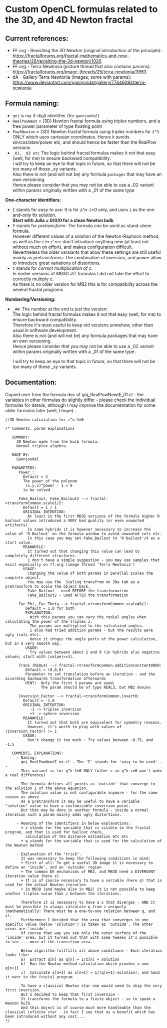 # Custom OpenCL formulas related to the 3D, and 4D Newton fractal

## Current references:
- FF org - Revisiting the 3D Newton (original introduction of the principle):   
   https://fractalforums.org/fractal-mathematics-and-new-theories/28/revisiting-the-3d-newton/1026
- FF org - Terra Newtonia (picture thread that also contains params):   
   https://fractalforums.org/image-threads/25/terra-newtonia/3963
- dA - Gallery Terra Newtonia (images; some with params):   
   https://www.deviantart.com/gannjondal/gallery/77446093/terra-newtonia

## Formula naming:
- `gnj` is my 3-digit identifier (for `gannjondal`)   
- `RealPowNewt` = (3D) Newton fractal formula using triplex numbers, and a free power parameter of type floating point  
- `Pow3Newton` = (3D) Newton fractal formula using triplex numbers for z^`3` ONLY which uses cartesian coordinates. Hence it avoids sin/cos/atan/power etc, and should hence be faster than the RealPow versions   
- `_01, _02 etc` The logic behind fractal formulas makes it not that easy (well, for me) to ensure backward compatibility.   
   I will try to keep an eye to that topic in future, so that there will not be too many of those \_xy variants.   
   Also there is not (and will not be) any formula `packages` that may have an own versioning.   
   Hence please consider that you may not be able to use a \_02 variant within params originally written with a \_01 of the same type   

**One-character identifiers:**   
- `E` stands for _easy to use_:  It is for z^n-`1`=0 only, and uses `1` as the one-and-only fix solution.   
  **Start with Julia = 0/0/0 for a clean Newton bulb**  
- `P` stands for _pretransform_:  The formula _can_ be used as stand-alone formula.   
   However different values of a solution of the Newton-Raphson method, as well as the `c` in `z^n+c` don't introduce anything new (at least not without much on effort), and makes configuration difficult.   
   Nevertheless the older varaiants that allow these settings are still useful mainly as pretransforms:  The combination of inversion, and power allow to introduce great variations of distortions.     
- `C` stands for _correct multiplication of c_:   
  In earlier versions of MB3D JIT formulas I did not take the effort to correctly multiply c.   
  As there is no older version for MB2 this is for compatibility across the several fractal programs   

**Numbering/Versioning:**     
- `_##`:  The number at the end is just the version:   
  The logic behind fractal formulas makes it not that easy (well, for me) to ensure backward compatibility.   
  Therefore it's most useful to keep old versions somehow, other than usual in software development.   
  Also there is not (and will not be) any formula packages that may have an own versioning.   
  Hence please consider that you may not be able to use a \_02 variant within params originally written with a \_01 of the same type.   
  
  I will try to keep an eye to that topic in future, so that there will not be too many of those \_xy variants.   

## Documentation:   
Copied over from the formula doc of gnj_RealPowNewtE_01.cl - the variables in other formulas do slightly differ - please check the individual formulas for details, although I may improve the documentation for some older formulas later (well, I hope)...
   
```
//3D Newton calculation for z^n-1=0

/* Comments, param explanations

   SUMMARY:
     3D Newton made from the bulb formula.
     Normal triplex algebra.

   MADE BY:
     Gannjondal

   PARAMETERS:
      Power_:
        Default = 3
        The power of the polynom
         (x,y,z)^power - 1 = 0
        to be solved

      Fake_Bailout, Fake_Bailout2 --> fractal->transformCommon.scale1/2:
        Default = 1 / 1
        ORIGINAL INTENTION:
          At least in the first MB3D versions of the formula higher R bailout values introduced a VERY bad quality (or even unwanted artifacts).
          In some hybrids it is however necessary to increase the value of 'R Bailout' on the formula window to avoid unwanted cuts etc.
          In this case you may set Fake_Bailout to 'R bailout'/4 as a start value.
        MEANWHILE:
          It turned out that changing this value can lead to completely different structures.
          I don't have a simple suggestion - you may use samples that exist especially on ff.org (image thread 'Terra Newtonia')
        USAGE:
          Changing the value of both params in parallel scales the complete object.
          You may use the _Scaling transfrom on 3Da tab as a pretransform to scale the object back.
          Fake_Bailout - used BEFORE the transformation
          Fake_Bailout2 - used AFTER the transformation

      Fac_Phi, Fac_Theta --> fractal->transformCommon.scaleA0/1:
         Default = 1.0 for both
         EXPLANATION:
           With this params you can vary the radial angles when calculating the power of the triplex z.
           The params are multiplied to the calculated angles.
           I also had tried addition params - but the results were ugly (cuts etc).
           Hence it chnges the angle parts of the power calculation, but in a very smooth way.
         USAGE:
           Try values between about 2 and 0 (in hybrids also negative values; start with |value|<=1).

      Trans (REAL4) --> fractal->transformCommon.additionConstant0000:
         Default = (0,0,0)
         Parameter to set translation before an iteration - and the according backwards transformation afterwards
         HINT:  Only the first 3 params are used;
                The param should be of type REAL3, but MB2 denies

      Inversion_Factor --> fractal->transformCommon.invert0:
        Default = -1.0
        ORIGINAL INTENTION:
           -1 -> triplex inversion
           +1 -> sphere inversion
        MEANWHILE:
          It turned out that both are equivalent for symmetry reasons.
          However, it's worth to play with values of |Inversion_Factor| != 1
        USAGE:
          Don't change it too much - Try values between -0.75, and -1.5

   COMMENTS, EXPLANATIONS:
     - Naming:
       gnj_RealPowNewtE_xx.cl - The 'E' stands for 'easy to be used' --
       This variant is for q^k-1=0 ONLY (other c in q^k-c=0 won't make a real difference)

     - The formula defines all points as 'outside' that converge to the solution 1 of the above equation.
       The solution value is not configurable anymore - for the same reason as above.
       As a pretransform it may be useful to have a variable "solution" value to have a customizable inversion point. -
       But that may be done in another formula - inside a normal iteration such a param mainly adds ugly distortions.

     - Meaning of the identifiers in below explanations:
       + z stands for the variable that is visible to the fractal program, and that is used for bailout check,
         calculation of the distance estimation etc etc
       + q stands for the variable that is used for the calculation of the Newton method

     - Explanation of the "trick".
       It was necessary to keep the following conditions in mind:
       + First of all: To get a useful 3D image it is necessary to define an 'inside', and an 'outside' region   
       + The common DE mechanisms of MB2, and MB3D need a DIVERGENT iteration value (here z)
       + It is of course necessary to have a variable (here q) that is used for the actual Newton iteration
       + In MB3D (and maybe also in MB2) it is not possible to keep another triplex value than z between the iterations.

       Therefore it is necessary to have a z that diverges - AND it must be possible to always calculate q from z uniquely (mathematically: There must be a one-to-one relation between q, and z).
       Furthermore I decided that the area that converges to one specific value (below 'solution') is taken as 'outside'. The other areas are 'inside'.   
       Of course that way you see only the outer surface of the 'inside' area, but it turned out that with some tweaks it's possible to see ... more of the transition area.

       Below algorithm fullfills all above conditions - Each iteration looks like:
       a)  Extract q[n] as q[n] = 1/z[n] + solution
       b)  Run the Newton method calculation which provdes a new q[n+1]
       c)  Calculate z[n+1] as z[n+1] = 1/(q[n+1]-solution), and hand it over to the fractal program

       To have a classical Newton star one would need to skip the very first inversion.
       But I decided to keep that first inversion -
       It transforms the formula to a finite object - so to speak a Newton bulb.
       And this object is of course much more handleable than the classical infinite star - in fact I see that as a benefit which has been introduced without any cost....
*/
```
